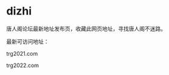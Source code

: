 # dizhi
<p>唐人阁论坛最新地址发布页，收藏此网页地址，寻找唐人阁不迷路。</p>
<p>最新可访问地址：</p>
<p>trg2021.com</p>
<p>trg2022.com</p>
